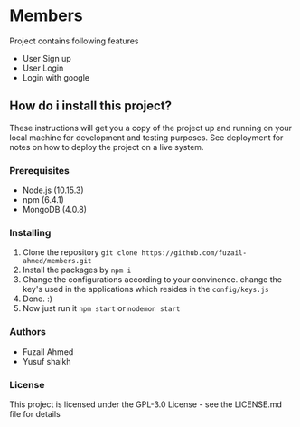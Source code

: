 # Members
Project contains following features
- User Sign up
- User Login
- Login with google

## How do i install this project?
These instructions will get you a copy of the project up and running on your local machine for development and testing purposes. See deployment for notes on how to deploy the project on a live system.

### Prerequisites
- Node.js (10.15.3)
- npm (6.4.1)
- MongoDB (4.0.8)

### Installing
1. Clone the repository
`git clone https://github.com/fuzail-ahmed/members.git`
2. Install the packages by `npm i`
3. Change the configurations according to your convinence. change the key's used in the applications which resides in the `config/keys.js`
4. Done. :) 
5. Now just run it `npm start` or `nodemon start`


### Authors
* Fuzail Ahmed
* Yusuf shaikh

### License
This project is licensed under the GPL-3.0 License - see the LICENSE.md file for details
